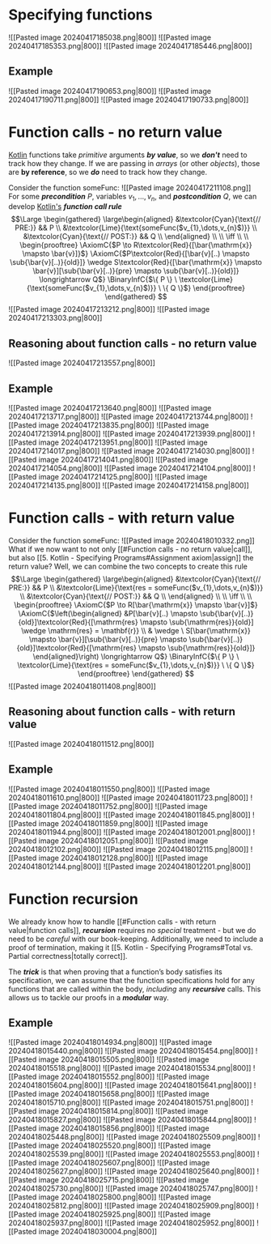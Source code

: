 # Specifying functions
![[Pasted image 20240417185038.png|800]]
![[Pasted image 20240417185353.png|800]]
![[Pasted image 20240417185446.png|800]]

## Example
![[Pasted image 20240417190653.png|800]]
![[Pasted image 20240417190711.png|800]]
![[Pasted image 20240417190733.png|800]]

# Function calls - no return value
<u>Kotlin</u> functions take *primitive* arguments ***by value***, so we ***don't*** need to track how they change. If we are passing in *arrays* (or other *objects*), those are **by reference**, so we ***do*** need to track how they change.

Consider the function $\mathrm{someFunc}$:
![[Pasted image 20240417211108.png]]
For some ***precondition*** $P$, variables $v_{1},\dots,v_{n}$, and ***postcondition*** $Q$, we can develop <u>Kotlin's</u> ***function call rule***
$$\Large
\begin{gathered}
\large\begin{aligned}
&\textcolor{Cyan}{\text{// PRE:}} && P \\
&\textcolor{Lime}{\text{someFunc($v_{1},\dots,v_{n}$)}} \\
&\textcolor{Cyan}{\text{// POST:}} && Q \\
\end{aligned} \\ \\ \iff \\ \\
\begin{prooftree}  
\AxiomC{$P \to R\textcolor{Red}{[\bar{\mathrm{x}} \mapsto \bar{v}]}$}
\AxiomC{$P\textcolor{Red}{[\bar{v}[..) \mapsto \sub{\bar{v}[..)}{old}]} \wedge S\textcolor{Red}{[\bar{\mathrm{x}} \mapsto \bar{v}][\sub{\bar{v}[..)}{pre} \mapsto \sub{\bar{v}[..)}{old}]} \longrightarrow Q$}
\BinaryInfC{$\{ P \} \ \textcolor{Lime}{\text{someFunc($v_{1},\dots,v_{n}$)}} \ \{ Q \}$}  
\end{prooftree}
\end{gathered}
$$
![[Pasted image 20240417213212.png|800]]
![[Pasted image 20240417213303.png|800]]

## Reasoning about function calls - no return value
![[Pasted image 20240417213557.png|800]]

## Example
![[Pasted image 20240417213640.png|800]]
![[Pasted image 20240417213717.png|800]]
![[Pasted image 20240417213744.png|800]]
![[Pasted image 20240417213835.png|800]]
![[Pasted image 20240417213914.png|800]]
![[Pasted image 20240417213939.png|800]]
![[Pasted image 20240417213951.png|800]]
![[Pasted image 20240417214017.png|800]]
![[Pasted image 20240417214030.png|800]]
![[Pasted image 20240417214041.png|800]]
![[Pasted image 20240417214054.png|800]]
![[Pasted image 20240417214104.png|800]]
![[Pasted image 20240417214125.png|800]]
![[Pasted image 20240417214135.png|800]]
![[Pasted image 20240417214158.png|800]]

# Function calls - with return value
Consider the function $\mathrm{someFunc}$:
![[Pasted image 20240418010332.png]]
What if we now want to not only [[#Function calls - no return value|call]], but also [[5. Kotlin - Specifying Programs#Assignment axiom|assign]] the return value? Well, we can combine the two concepts to create this rule
$$\Large
\begin{gathered}
\large\begin{aligned}
&\textcolor{Cyan}{\text{// PRE:}} && P \\
&\textcolor{Lime}{\text{res = someFunc($v_{1},\dots,v_{n}$)}} \\
&\textcolor{Cyan}{\text{// POST:}} && Q \\
\end{aligned} \\ \\ \iff \\ \\
\begin{prooftree}  
\AxiomC{$P \to R[\bar{\mathrm{x}} \mapsto \bar{v}]$}
\AxiomC{$\left(\begin{aligned}
&P[\bar{v}[..) \mapsto \sub{\bar{v}[..)}{old}]\textcolor{Red}{[\mathrm{res} \mapsto \sub{\mathrm{res}}{old}] \wedge \mathrm{res} = \mathbf{r}} \\
& \wedge \ S[\bar{\mathrm{x}} \mapsto \bar{v}][\sub{\bar{v}[..)}{pre} \mapsto \sub{\bar{v}[..)}{old}]\textcolor{Red}{[\mathrm{res} \mapsto \sub{\mathrm{res}}{old}]}
\end{aligned}\right) \longrightarrow Q$}
\BinaryInfC{$\{ P \} \ \textcolor{Lime}{\text{res = someFunc($v_{1},\dots,v_{n}$)}} \ \{ Q \}$}  
\end{prooftree}
\end{gathered}
$$
![[Pasted image 20240418011408.png|800]]

## Reasoning about function calls - with return value
![[Pasted image 20240418011512.png|800]]

## Example
![[Pasted image 20240418011550.png|800]]
![[Pasted image 20240418011610.png|800]]
![[Pasted image 20240418011723.png|800]]
![[Pasted image 20240418011752.png|800]]
![[Pasted image 20240418011804.png|800]]
![[Pasted image 20240418011845.png|800]]
![[Pasted image 20240418011859.png|800]]
![[Pasted image 20240418011944.png|800]]
![[Pasted image 20240418012001.png|800]]
![[Pasted image 20240418012051.png|800]]
![[Pasted image 20240418012102.png|800]]
![[Pasted image 20240418012115.png|800]]
![[Pasted image 20240418012128.png|800]]
![[Pasted image 20240418012144.png|800]]
![[Pasted image 20240418012201.png|800]]

# Function recursion
We already know how to handle [[#Function calls - with return value|function calls]], ***recursion*** requires no *special* treatment - but we do need to be *careful* with our book-keeping. Additionally, we need to include a proof of termination, making it [[5. Kotlin - Specifying Programs#Total vs. Partial correctness|totally correct]].

The ***trick*** is that when proving that a function’s body satisfies its specification, we can assume that the function specifications hold for any functions that are called within the body, *including* any ***recursive*** calls. This allows us to tackle our proofs in a ***modular*** way.

## Example
![[Pasted image 20240418014934.png|800]]
![[Pasted image 20240418015440.png|800]]
![[Pasted image 20240418015454.png|800]]
![[Pasted image 20240418015505.png|800]]
![[Pasted image 20240418015518.png|800]]
![[Pasted image 20240418015534.png|800]]
![[Pasted image 20240418015552.png|800]]
![[Pasted image 20240418015604.png|800]]
![[Pasted image 20240418015641.png|800]]
![[Pasted image 20240418015658.png|800]]
![[Pasted image 20240418015710.png|800]]
![[Pasted image 20240418015751.png|800]]
![[Pasted image 20240418015814.png|800]]
![[Pasted image 20240418015827.png|800]]
![[Pasted image 20240418015844.png|800]]
![[Pasted image 20240418015856.png|800]]
![[Pasted image 20240418025448.png|800]]
![[Pasted image 20240418025509.png|800]]
![[Pasted image 20240418025520.png|800]]
![[Pasted image 20240418025539.png|800]]
![[Pasted image 20240418025553.png|800]]
![[Pasted image 20240418025607.png|800]]
![[Pasted image 20240418025627.png|800]]
![[Pasted image 20240418025640.png|800]]
![[Pasted image 20240418025715.png|800]]
![[Pasted image 20240418025730.png|800]]
![[Pasted image 20240418025747.png|800]]
![[Pasted image 20240418025800.png|800]]
![[Pasted image 20240418025812.png|800]]
![[Pasted image 20240418025909.png|800]]
![[Pasted image 20240418025925.png|800]]
![[Pasted image 20240418025937.png|800]]
![[Pasted image 20240418025952.png|800]]
![[Pasted image 20240418030004.png|800]]

